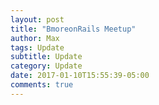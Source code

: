 ```yaml
---
layout: post
title: "BmoreonRails Meetup"
author: Max
tags: Update
subtitle: Update
category: Update
date: 2017-01-10T15:55:39-05:00
comments: true
---
```


